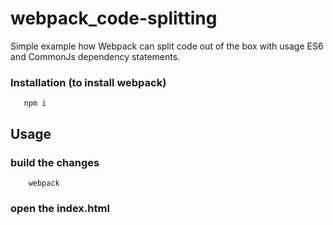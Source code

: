 # webpack_code-splitting

Simple example how Webpack can split code out of the box with usage ES6 and CommonJs dependency statements.

### Installation (to install webpack)
```
   npm i
```

## Usage 
### build the changes
```
    webpack
```
### open the index.html